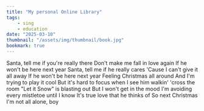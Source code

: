 ```yaml
---
title: "My personal Online Library"
tags:
    - sing
    - education
date: "2025-03-10"
thumbnail: "/assets/img/thumbnail/book.jpg"
bookmark: true
---
```


Santa, tell me if you're really there
Don't make me fall in love again
If he won't be here next year
Santa, tell me if he really cares
'Cause I can't give it all away
If he won't be here next year
Feeling Christmas all around
And I'm trying to play it cool
But it's hard to focus when I see him walkin' 'cross the room
"Let it Snow" is blasting out
But I won't get in the mood
I'm avoiding every mistletoe until I know
It's true love that he thinks of
So next Christmas
I'm not all alone, boy
